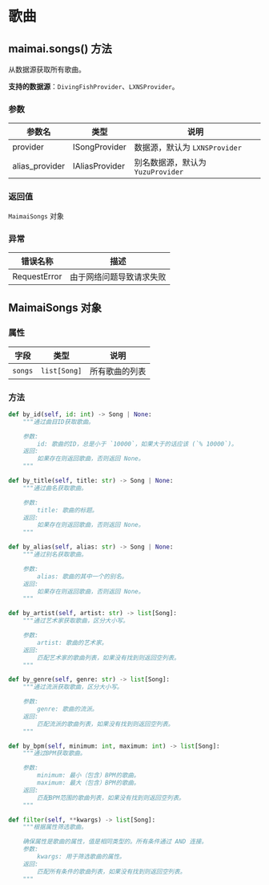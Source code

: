 # 歌曲

## maimai.songs() 方法

从数据源获取所有歌曲。

**支持的数据源**：`DivingFishProvider`、`LXNSProvider`。

### 参数

| 参数名 | 类型 | 说明 |
|-|-|-|
| provider | ISongProvider | 数据源，默认为 `LXNSProvider` |
| alias_provider | IAliasProvider | 别名数据源，默认为 `YuzuProvider` |

### 返回值

`MaimaiSongs` 对象

### 异常

| 错误名称                           | 描述                                                         |
|-----------------------------------|--------------------------------------------------------------|
| RequestError                      | 由于网络问题导致请求失败                                   |

## MaimaiSongs 对象

### 属性

| 字段     | 类型             | 说明                                                                |
|-----------------|------------------|---------------------------------------------------------------------|
| `songs`        | `list[Song]`     | 所有歌曲的列表                                                     |

### 方法

```python
def by_id(self, id: int) -> Song | None:
    """通过曲目ID获取歌曲。

    参数:
        id: 歌曲的ID，总是小于 `10000`，如果大于的话应该 (`% 10000`)。
    返回:
        如果存在则返回歌曲，否则返回 None。
    """

def by_title(self, title: str) -> Song | None:
    """通过曲名获取歌曲。

    参数:
        title: 歌曲的标题。
    返回:
        如果存在则返回歌曲，否则返回 None。
    """

def by_alias(self, alias: str) -> Song | None:
    """通过别名获取歌曲。

    参数:
        alias: 歌曲的其中一个的别名。
    返回:
        如果存在则返回歌曲，否则返回 None。
    """

def by_artist(self, artist: str) -> list[Song]:
    """通过艺术家获取歌曲，区分大小写。

    参数:
        artist: 歌曲的艺术家。
    返回:
        匹配艺术家的歌曲列表，如果没有找到则返回空列表。
    """

def by_genre(self, genre: str) -> list[Song]:
    """通过流派获取歌曲，区分大小写。

    参数:
        genre: 歌曲的流派。
    返回:
        匹配流派的歌曲列表，如果没有找到则返回空列表。
    """

def by_bpm(self, minimum: int, maximum: int) -> list[Song]:
    """通过BPM获取歌曲。

    参数:
        minimum: 最小（包含）BPM的歌曲。
        maximum: 最大（包含）BPM的歌曲。
    返回:
        匹配BPM范围的歌曲列表，如果没有找到则返回空列表。
    """

def filter(self, **kwargs) -> list[Song]:
    """根据属性筛选歌曲。

    确保属性是歌曲的属性，值是相同类型的。所有条件通过 AND 连接。
    参数:
        kwargs: 用于筛选歌曲的属性。
    返回:
        匹配所有条件的歌曲列表，如果没有找到则返回空列表。
    """
```
